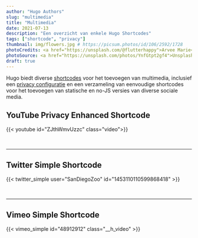```yaml
---
author: "Hugo Authors"
slug: "multimedia"
title: "Multimedia"
date: 2021-07-13
description: "Een overzicht van enkele Hugo Shortcodes"
tags: ["shortcode", "privacy"]
thumbnail: img/flowers.jpg # https://picsum.photos/id/106/2592/1728
photoCredits: <a href="https://unsplash.com/@flutterhappy">Arvee Marie</a>
photoSource: <a href="https://unsplash.com/photos/YnfGtpt2gf4">Unsplash</a>
draft: true
---
```


Hugo biedt diverse [shortcodes](https://gohugo.io/content-management/shortcodes/#use-hugos-built-in-shortcodes) voor het toevoegen van multimedia, inclusief een [privacy configuratie](https://gohugo.io/about/hugo-and-gdpr/) en een verzameling van eenvoudige shortcodes voor het toevoegen van statische en no-JS versies van diverse sociale media.

## <!--more-->

## YouTube Privacy Enhanced Shortcode

{{< youtube id="ZJthWmvUzzc" class="video">}}

<br>

---

## Twitter Simple Shortcode

{{< twitter_simple user="SanDiegoZoo" id="1453110110599868418" >}}

<br>

---

## Vimeo Simple Shortcode

{{< vimeo_simple id="48912912" class="__h_video" >}}
